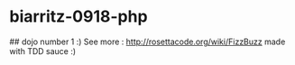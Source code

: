 # biarritz-0918-php

## dojo number 1 :)
See more : http://rosettacode.org/wiki/FizzBuzz
made with TDD sauce :)
